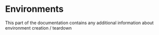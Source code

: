 # Environments

This part of the documentation contains any additional information about environment creation / teardown